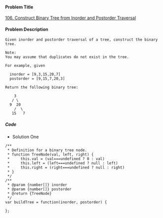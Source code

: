 #### Problem Title
[106. Construct Binary Tree from Inorder and Postorder Traversal](https://leetcode.com/problems/construct-binary-tree-from-inorder-and-postorder-traversal/)
#### Problem Description
```
Given inorder and postorder traversal of a tree, construct the binary tree.

Note:
You may assume that duplicates do not exist in the tree.

For example, given

  inorder = [9,3,15,20,7]
  postorder = [9,15,7,20,3]
  
Return the following binary tree:

    3
   / \
  9  20
    /  \
   15   7
```

##### Code

- Solution One
```
/**
 * Definition for a binary tree node.
 * function TreeNode(val, left, right) {
 *     this.val = (val===undefined ? 0 : val)
 *     this.left = (left===undefined ? null : left)
 *     this.right = (right===undefined ? null : right)
 * }
 */
/**
 * @param {number[]} inorder
 * @param {number[]} postorder
 * @return {TreeNode}
 */
var buildTree = function(inorder, postorder) {
    
};
```
